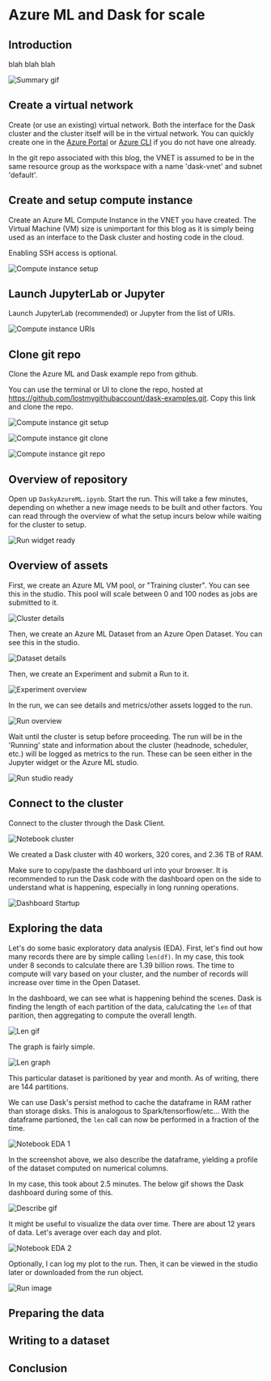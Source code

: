 # Azure ML and Dask for scale 

## Introduction

blah blah blah

![Summary gif](media/describe.gif)

## Create a virtual network 

Create (or use an existing) virtual network. Both the interface for the Dask cluster and the cluster itself will be in the virtual network. You can quickly create one in the [Azure Portal](https://docs.microsoft.com/en-us/azure/virtual-network/quick-create-portal) or [Azure CLI](https://docs.microsoft.com/en-us/azure/virtual-network/quick-create-cli) if you do not have one already.

In the git repo associated with this blog, the VNET is assumed to be in the same resource group as the workspace with a name 'dask-vnet' and subnet 'default'. 

## Create and setup compute instance 

Create an Azure ML Compute Instance in the VNET you have created. The Virtual Machine (VM) size is unimportant for this blog as it is simply being used as an interface to the Dask cluster and hosting code in the cloud. 

Enabling SSH access is optional.

![Compute instance setup](media/ci-setup.png)

## Launch JupyterLab or Jupyter

Launch JupyterLab (recommended) or Jupyter from the list of URIs. 

![Compute instance URIs](media/ci-jupyterlab.png)

## Clone git repo

Clone the Azure ML and Dask example repo from github. 

You can use the terminal or UI to clone the repo, hosted at https://github.com/lostmygithubaccount/dask-examples.git. Copy this link and clone the repo.

![Compute instance git setup](media/ci-git-setup.png)

![Compute instance git clone](media/ci-git-clone.png)

![Compute instance git repo](media/ci-git-repo.png)


## Overview of repository 

Open up `DaskyAzureML.ipynb`. Start the run. This will take a few minutes, depending on whether a new image needs to be built and other factors. You can read through the overview of what the setup incurs below while waiting for the cluster to setup. 

![Run widget ready](media/run-widget-ready.png)

## Overview of assets 

First, we create an Azure ML VM pool, or "Training cluster". You can see this in the studio. This pool will scale between 0 and 100 nodes as jobs are submitted to it. 

![Cluster details](media/cluster-details.png)

Then, we create an Azure ML Dataset from an Azure Open Dataset. You can see this in the studio. 

![Dataset details](media/dataset-details.png)

Then, we create an Experiment and submit a Run to it. 

![Experiment overview](media/exp-overview.png)

In the run, we can see details and metrics/other assets logged to the run.

![Run overview](media/run-overview.png)

Wait until the cluster is setup before proceeding. The run will be in the 'Running' state and information about the cluster (headnode, scheduler, etc.) will be logged as metrics to the run. These can be seen either in the Jupyter widget or the Azure ML studio.

![Run studio ready](media/run-studio-ready.png)

## Connect to the cluster

Connect to the cluster through the Dask Client. 

![Notebook cluster](media/notebook0.png)

We created a Dask cluster with 40 workers, 320 cores, and 2.36 TB of RAM. 

Make sure to copy/paste the dashboard url into your browser. It is recommended to run the Dask code with the dashboard open on the side to understand what is happening, especially in long running operations.

![Dashboard Startup](media/dashboard-overview.png)

## Exploring the data

Let's do some basic exploratory data analysis (EDA). First, let's find out how many records there are by simple calling `len(df)`. In my case, this took under 8 seconds to calculate there are 1.39 billion rows. The time to compute will vary based on your cluster, and the number of records will increase over time in the Open Dataset. 

In the dashboard, we can see what is happening behind the scenes. Dask is finding the length of each partition of the data, calulcating the `len` of that parition, then aggregating to compute the overall length. 

![Len gif](media/len.gif)

The graph is fairly simple.

![Len graph](media/len-graph.png)

This particular dataset is paritioned by year and month. As of writing, there are 144 partitions. 

We can use Dask's persist method to cache the dataframe in RAM rather than storage disks. This is analogous to Spark/tensorflow/etc... With the dataframe partioned, the `len` call can now be performed in a fraction of the time.

![Notebook EDA 1](media/notebook1.png)

In the screenshot above, we also describe the dataframe, yielding a profile of the dataset computed on numerical columns. 

In my case, this took about 2.5 minutes. The below gif shows the Dask dashboard during some of this.

![Describe gif](media/describe.gif)

It might be useful to visualize the data over time. There are about 12 years of data. Let's average over each day and plot. 

![Notebook EDA 2](media/notebook2.png)

Optionally, I can log my plot to the run. Then, it can be viewed in the studio later or downloaded from the run object. 

![Run image](media/run-images.png)

## Preparing the data 

## Writing to a dataset 

## Conclusion 

